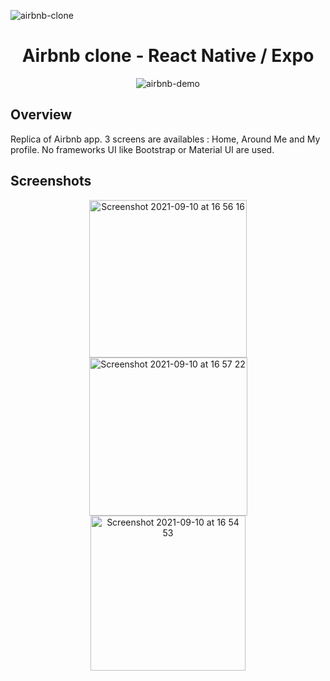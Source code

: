 ![airbnb-clone](https://user-images.githubusercontent.com/49198371/132860312-ae26b1db-862e-453c-82c8-d4af6b2dad10.png)

<h1 align="center">Airbnb clone - React Native / Expo</h1>
<p align="center">
  <img src="https://user-images.githubusercontent.com/49198371/132868632-758af223-5fca-4ade-87c1-9b25b6f0fa31.gif" alt="airbnb-demo"/>
</p>

## Overview
Replica of Airbnb app. 3 screens are availables : Home, Around Me and My profile. No frameworks UI like Bootstrap or Material UI are used.

## Screenshots
<p align="center">
    <img width="252" alt="Screenshot 2021-09-10 at 16 56 16" src="https://user-images.githubusercontent.com/49198371/132874101-044f146e-b436-4fe8-98f8-e79870b08744.png">
    <img width="253" alt="Screenshot 2021-09-10 at 16 57 22" src="https://user-images.githubusercontent.com/49198371/132874127-fac64361-f9ba-48c4-bf79-67390529805d.png">
    <img width="248" alt="Screenshot 2021-09-10 at 16 54 53" src="https://user-images.githubusercontent.com/49198371/132873764-b94fe642-1116-49eb-b4c8-2cb3e8bc203f.png">
</p>


